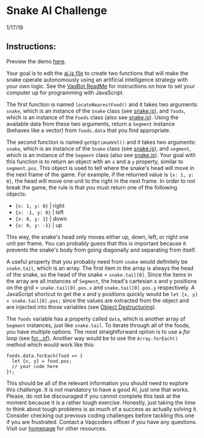 # Snake AI Challenge
1/17/19

## Instructions:
Preview the demo [here](https://vaqcoders.github.io/coding-challenges/4/snake/).

Your goal is to edit the [ai.js file](snake/ai%20%5BCOME%20HERE%5D.js) to create two functions that will make the snake operate autonomously using an artificial intelligence strategy with your own logic. See the [VaqBot ReadMe](https://github.com/vaqcoders/vaqbot#how-to-update-on-github-desktop) for instructions on how to set your computer up for programming with JavaScript.

The first function is named `locateNearestFood()` and it takes two arguments: `snake`, which is an instance of the `Snake` class (see [snake.js](snake/snake.js)), and `foods`, which is an instance of the `Foods` class (also see [snake.js](snake/snake.js)). Using the available data from these two arguments, return a `Segment` instance (behaves like a vector) from `foods.data` that you find appropriate.

The second function is named `getOptimumVel()` and it takes two arguments: `snake`, which is an instance of the `Snake` class (see [snake.js](snake/snake.js)), and `segment`, which is an instance of the `Segment` class (also see [snake.js](snake/snake.js)). Your goal with this function is to return an object with an `x` and a `y` property, similar to `segment.pos`. This object is used to tell where the snake's head will move in the next frame of the game. For example, if the returned value is `{x: 1, y: 0}`, the head will move one unit to the right in the next frame. In order to not break the game, the rule is that you must return one of the following objects:
* `{x: 1, y: 0}` | right
* `{x: -1, y: 0}` | left
* `{x: 0, y: 1}` | down
* `{x: 0, y: -1}` | up

This way, the snake's head only moves either up, down, left, or right one unit per frame. You can probably guess that this is important because it prevents the snake's body from going diagonally and separating from itself.

A useful property that you probably need from `snake` would definitely be `snake.tail`, which is an array. The first item in the array is always the head of the snake, so the head of the snake = `snake.tail[0]`. Since the items in the array are all instances of `Segment`, the head's cartesian x and y positions on the grid = `snake.tail[0].pos.x` and `snake.tail[0].pos.y` respectively. A JavaScript shortcut to get the x and y positions quickly would be `let {x, y} = snake.tail[0].pos;` since the values are extracted from the object and are injected into those variables (see [Object Destructuring](https://developer.mozilla.org/en-US/docs/Web/JavaScript/Reference/Operators/Destructuring_assignment#Object_destructuring)).

The `foods` variable has a property called `data`, which is another array of `Segment` instances, just like `snake.tail`. To iterate through all of the foods, you have multiple options. The most  straightforward option is to use a *for loop* (see [for...of](https://developer.mozilla.org/en-US/docs/Web/JavaScript/Reference/Statements/for...of)). Another way would be to use the `Array.forEach()` method which would work like this:
```
foods.data.forEach(food => {
  let {x, y} = food.pos;
  // your code here
});
```

This should be all of the relevant information you should need to explore this challenge. It is not mandatory to have a good AI, just one that works. Please, do not be discouraged if you cannot complete this task at the moment because it is a rather tough exercise. Honestly, just taking the time to think about tough problems is as much of a success as actually solving it. Consider checking out previous coding challenges before tackling this one if you are frustrated. Contact a Vaqcoders officer if you have any questions. Visit our [homepage](https://vaqcoders.github.io/website/) for other resources.
